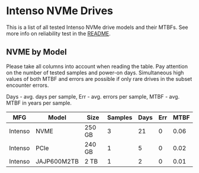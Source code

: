 Intenso NVMe Drives
===================

This is a list of all tested Intenso NVMe drive models and their MTBFs. See more
info on reliability test in the [README](https://github.com/linuxhw/SMART).

NVME by Model
------------

Please take all columns into account when reading the table. Pay attention on the
number of tested samples and power-on days. Simultaneous high values of both MTBF
and errors are possible if only rare drives in the subset encounter errors.

Days - avg. days per sample,
Err  - avg. errors per sample,
MTBF - avg. MTBF in years per sample.

| MFG       | Model              | Size   | Samples | Days  | Err   | MTBF |
|-----------|--------------------|--------|---------|-------|-------|------|
| Intenso   | NVME               | 250 GB | 3       | 21    | 0     | 0.06   |
| Intenso   | PCIe               | 240 GB | 1       | 5     | 0     | 0.02   |
| Intenso   | JAJP600M2TB        | 2 TB   | 1       | 2     | 0     | 0.01   |
